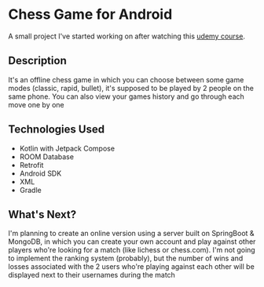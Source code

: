 # Chess Game for Android

A small project I've started working on after watching this [udemy course](https://www.udemy.com/course/android-kotlin-developer/).

## Description

It's an offline chess game in which you can choose between some game modes 
(classic, rapid, bullet), it's supposed to be played by 2 people on the same phone. 
You can also view your games history and go through each move one by one

## Technologies Used

- Kotlin with Jetpack Compose
- ROOM Database
- Retrofit
- Android SDK
- XML
- Gradle

## What's Next?

I'm planning to create an online version using a server built on SpringBoot & MongoDB, in which you can create your own account 
and play against other players who're looking for a match (like lichess or chess.com). I'm not going to implement the ranking system (probably),
but the number of wins and losses associated with the 2 users who're playing against each other will be displayed next to their usernames during the match
